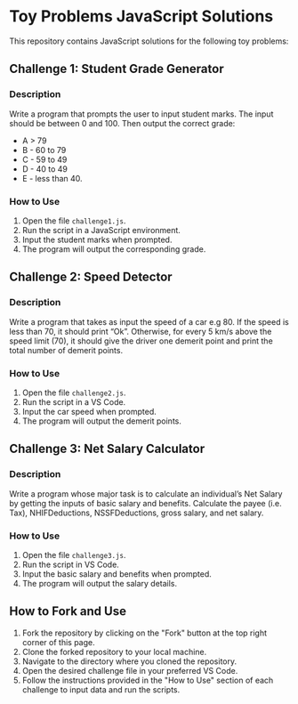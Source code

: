 # Toy Problems JavaScript Solutions

This repository contains JavaScript solutions for the following toy problems:

## Challenge 1: Student Grade Generator

### Description
Write a program that prompts the user to input student marks. The input should be between 0 and 100. Then output the correct grade:

- A > 79
- B - 60 to 79
- C - 59 to 49
- D - 40 to 49
- E - less than 40.

### How to Use
1. Open the file `challenge1.js`.
2. Run the script in a JavaScript environment.
3. Input the student marks when prompted.
4. The program will output the corresponding grade.

## Challenge 2: Speed Detector

### Description
Write a program that takes as input the speed of a car e.g 80. If the speed is less than 70, it should print “Ok”. Otherwise, for every 5 km/s above the speed limit (70), it should give the driver one demerit point and print the total number of demerit points.

### How to Use
1. Open the file `challenge2.js`.
2. Run the script in a VS Code.
3. Input the car speed when prompted.
4. The program will output the demerit points.

## Challenge 3: Net Salary Calculator

### Description
Write a program whose major task is to calculate an individual’s Net Salary by getting the inputs of basic salary and benefits. Calculate the payee (i.e. Tax), NHIFDeductions, NSSFDeductions, gross salary, and net salary.

### How to Use
1. Open the file `challenge3.js`.
2. Run the script in VS Code.
3. Input the basic salary and benefits when prompted.
4. The program will output the salary details.

## How to Fork and Use

1. Fork the repository by clicking on the "Fork" button at the top right corner of this page.
2. Clone the forked repository to your local machine.
3. Navigate to the directory where you cloned the repository.
4. Open the desired challenge file in your preferred VS Code.
5. Follow the instructions provided in the "How to Use" section of each challenge to input data and run the scripts.



